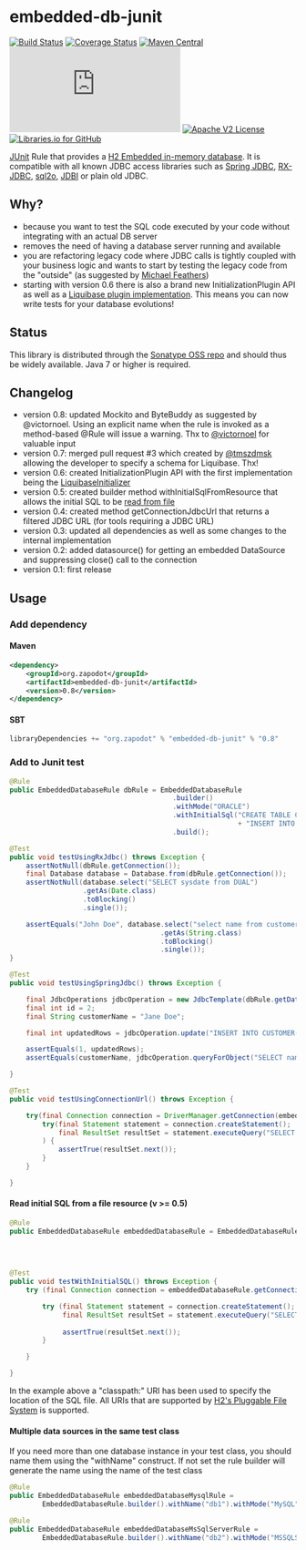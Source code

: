 embedded-db-junit
=================

[![Build Status](https://travis-ci.org/zapodot/embedded-db-junit.svg)](https://travis-ci.org/zapodot/embedded-db-junit)
[![Coverage Status](https://img.shields.io/coveralls/zapodot/embedded-db-junit.svg)](https://coveralls.io/r/zapodot/embedded-db-junit)
[![Maven Central](https://maven-badges.herokuapp.com/maven-central/org.zapodot/embedded-db-junit/badge.svg)](https://maven-badges.herokuapp.com/maven-central/org.zapodot/embedded-db-junit)
[![Analytics](https://ga-beacon.appspot.com/UA-58568779-1/embedded-db-junit/README.md)](https://github.com/igrigorik/ga-beacon)
[![Apache V2 License](http://img.shields.io/badge/license-Apache%20V2-blue.svg)](//github.com/zapodot/embedded-db-junit/blob/master/LICENSE)
[![Libraries.io for GitHub](https://img.shields.io/librariesio/github/zapodot/embedded-db-junit.svg)](https://libraries.io/github/zapodot/embedded-db-junit)

[JUnit](http://junit.org/) Rule that provides a [H2 Embedded in-memory database](http://www.h2database.com/). It is compatible with all known JDBC access libraries such as [Spring JDBC](http://docs.spring.io/spring/docs/current/spring-framework-reference/html/jdbc.html#jdbc-introduction), [RX-JDBC](//github.com/davidmoten/rxjava-jdbc), [sql2o](http://www.sql2o.org/), [JDBI](http://jdbi.org/) or plain old JDBC.

## Why?
* because you want to test the SQL code executed by your code without integrating with an actual DB server
* removes the need of having a database server running and available
* you are refactoring legacy code where JDBC calls is tightly coupled with your business logic and wants to start by testing the legacy code from the "outside" (as suggested by [Michael Feathers](http://www.informit.com/store/working-effectively-with-legacy-code-9780131177055?aid=15d186bd-1678-45e9-8ad3-fe53713e811b))
* starting with version 0.6 there is also a brand new InitializationPlugin API as well as a [Liquibase plugin implementation](./embedded-db-junit-liquibase/). This means you can now write tests for your database evolutions!

## Status
This library is distributed through the [Sonatype OSS repo](https://oss.sonatype.org/) and should thus be widely available.
Java 7 or higher is required.

## Changelog
* version 0.8: updated Mockito and ByteBuddy as suggested by @victornoel. Using an explicit name when the rule is invoked 
as a method-based @Rule will issue a warning. Thx to [@victornoel](//github.com/victornoel) for valuable input
* version 0.7: merged pull request #3 which created by [@tmszdmsk](//github.com/tmszdmsk) allowing the developer to specify a schema for Liquibase. Thx! 
* version 0.6: created InitializationPlugin API with the first implementation being the [LiquibaseInitializer](./embedded-db-junit-liquibase/)
* version 0.5: created builder method withInitialSqlFromResource that allows the initial SQL to be [read from file](#read-initial-sql-from-a-file-resource-v--05)
* version 0.4: created method getConnectionJdbcUrl that returns a filtered JDBC URL (for tools requiring a JDBC URL)
* version 0.3: updated all dependencies as well as some changes to the internal implementation
* version 0.2: added datasource() for getting an embedded DataSource and suppressing close() call to the connection
* version 0.1: first release

## Usage

### Add dependency
#### Maven
```xml
<dependency>
    <groupId>org.zapodot</groupId>
    <artifactId>embedded-db-junit</artifactId>
    <version>0.8</version>
</dependency>
```

#### SBT
```scala
libraryDependencies += "org.zapodot" % "embedded-db-junit" % "0.8"
```

### Add to Junit test
```java
@Rule
public EmbeddedDatabaseRule dbRule = EmbeddedDatabaseRule
                                        .builder()
                                        .withMode("ORACLE")
                                        .withInitialSql("CREATE TABLE Customer(id INTEGER PRIMARY KEY, name VARCHAR(512)); "
                                                        + "INSERT INTO CUSTOMER(id, name) VALUES (1, 'John Doe')")
                                        .build();

@Test
public void testUsingRxJdbc() throws Exception {
    assertNotNull(dbRule.getConnection());
    final Database database = Database.from(dbRule.getConnection());
    assertNotNull(database.select("SELECT sysdate from DUAL")
                  .getAs(Date.class)
                  .toBlocking()
                  .single());

    assertEquals("John Doe", database.select("select name from customer where id=1")
                                     .getAs(String.class)
                                     .toBlocking()
                                     .single());
}

@Test
public void testUsingSpringJdbc() throws Exception {

    final JdbcOperations jdbcOperation = new JdbcTemplate(dbRule.getDataSource());
    final int id = 2;
    final String customerName = "Jane Doe";

    final int updatedRows = jdbcOperation.update("INSERT INTO CUSTOMER(id, name) VALUES(?,?)", id, customerName);

    assertEquals(1, updatedRows);
    assertEquals(customerName, jdbcOperation.queryForObject("SELECT name from CUSTOMER where id = ?", String.class, id));

}

@Test
public void testUsingConnectionUrl() throws Exception {

    try(final Connection connection = DriverManager.getConnection(embeddedDatabaseRule.getConnectionJdbcUrl())) {
        try(final Statement statement = connection.createStatement();
            final ResultSet resultSet = statement.executeQuery("SELECT * from CUSTOMER")
        ) {
            assertTrue(resultSet.next());
        }
    }

}

```

#### Read initial SQL from a file resource (v >= 0.5)
```java
@Rule
public EmbeddedDatabaseRule embeddedDatabaseRule = EmbeddedDatabaseRule.builder()
                                                                       .withInitialSqlFromResource(
                                                                               "classpath:initial.sql")
                                                                       .build();

@Test
public void testWithInitialSQL() throws Exception {
    try (final Connection connection = embeddedDatabaseRule.getConnection()) {

        try (final Statement statement = connection.createStatement();
             final ResultSet resultSet = statement.executeQuery("SELECT * from PEOPLE")) {
             
             assertTrue(resultSet.next());
        }

    }

}
```
In the example above a "classpath:" URI has been used to specify the location of the SQL file. All URIs that are supported by [H2's Pluggable File System](http://www.h2database.com/html/advanced.html#file_system) is supported. 

#### Multiple data sources in the same test class
If you need more than one database instance in your test class, you should name them using the "withName" construct.
If not set the rule builder will generate the name using the name of the test class
```java
@Rule
public EmbeddedDatabaseRule embeddedDatabaseMysqlRule =
        EmbeddedDatabaseRule.builder().withName("db1").withMode("MySQL").build();

@Rule
public EmbeddedDatabaseRule embeddedDatabaseMsSqlServerRule =
        EmbeddedDatabaseRule.builder().withName("db2").withMode("MSSQLServer").build();
```
